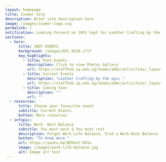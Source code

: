 ```yaml
---
layout: homepage
title: Isomer Site
description: Brief site description here
image: /images/isomer-logo.svg
permalink: /
notification: Looking Forward on 10th Sept for Leather Crafting by the epic
sections:
  - hero:
      title: INDT EVENTS
      background: /images/DSC_0528.jfif
      key_highlights:
        - title: Past Events
          description: Click to view Photos Gallery
          url: https://staffhub.sp.edu.sg/teams/admc/activities/_layouts/15/start.aspx#/
        - title: Current Events
          description: "Leather Crafting by the epic "
          url: https://staffhub.sp.edu.sg/teams/admc/activities/_layouts/15/start.aspx#/
        - title: Coming Soon
          description: ""
          url: ""
  - resources:
      title: Choose your favourite event
      subtitle: Current Events
      button: More resources
  - infopic:
      title: Work- Rest Balance
      subtitle: You must work & You must rest
      description: Forget Work-Life Balance, Find a Work-Rest Balance
      button: "To know more "
      url: https://youtu.be/BEhksY-DO1o
      image: /images/work-life-balance.jpg
      alt: Image alt text
---
```

